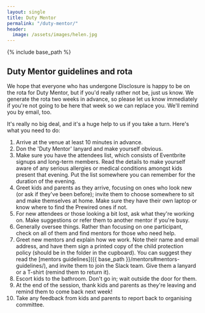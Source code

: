 ```yaml
---
layout: single
title: Duty Mentor
permalink: "/duty-mentor/"
header:
  image: /assets/images/helen.jpg
---
```

{% include base_path %}

## Duty Mentor guidelines and rota

We hope that everyone who has undergone Disclosure is happy to be on the rota for Duty Mentor, but if you'd really rather not be, just us know. We generate the rota two weeks in advance, so please let us know immediately if you're not going to be here that week so we can replace you. We'll remind you by email, too.

It's really no big deal, and it's a huge help to us if you take a turn. Here's what you need to do:

1. Arrive at the venue at least 10 minutes in advance.
2. Don the 'Duty Mentor' lanyard and make yourself obvious.
3. Make sure you have the attendees list, which consists of Eventbrite signups and long-term members. Read the details to make yourself aware of any serious allergies or medical conditions amongst kids present that evening. Put the list somewhere you can remember for the duration of the evening.
4. Greet kids and parents as they arrive, focusing on ones who look new (or ask if they've been before); invite them to choose somewhere to sit and make themselves at home. Make sure they have their own laptop or know where to find the Prewired ones if not.
5. For new attendees or those looking a bit lost, ask what they're working on. Make suggestions or refer them to another mentor if you're busy.
6. Generally oversee things. Rather than focusing on one participant, check on all of them and find mentors for those who need help.
7. Greet new mentors and explain how we work. Note their name and email address, and have them sign a printed copy of the child protection policy (should be in the folder in the cupboard). You can suggest they read the [mentors guidelines]({{ base_path }}/mentors#mentors-guidelines/), and invite them to join the Slack team. Give them a lanyard or a T-shirt (remind them to return it).
8. Escort kids to the bathroom. Don't go in; wait outside the door for them.
9. At the end of the session, thank kids and parents as they're leaving and remind them to come back next week!
10. Take any feedback from kids and parents to report back to organising committee.
